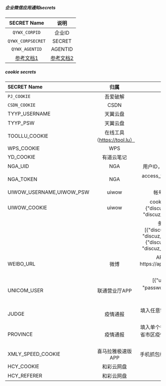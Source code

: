 ##### 企业微信应用通知secrets

|                  SECRET Name                   |                             说明                             |
| :--------------------------------------------: | :----------------------------------------------------------: |
|                 `QYWX_CORPID`                  |                            企业ID                            |
|               `QYWX_CORPSECRET`                |                            SECRET                            |
|                 `QYWX_AGENTID`                 |                           AGENTID                            |
| [参考文档1](http://note.youdao.com/s/HMiudGkb) | [参考文档2](http://note.youdao.com/noteshare?id=1a0c8aff284ad28cbd011b29b3ad0191) |



##### cookie secrets


| SECRET Name              |            归属             |                             说明                             |
| :----------------------- | :-------------------------: | :----------------------------------------------------------: |
| `PJ_COOKIE`              |          吾爱破解           |                            cookie                            |
| `CSDN_COOKIE`            |            CSDN             |                            cookie                            |
| TYYP_USERNAME             |          天翼云盘           |                        账号（手机号）                        |
| TYYP_PSW                 |          天翼云盘           |                       密码（不能有&）                        |
| TOOLLU_COOKIE            | 在线工具（https://tool.lu） |                            cookie                            |
| WPS_COOKIE               |             WPS             |                            cookie                            |
| YD_COOKIE                |         有道云笔记          |                            cookie                            |
| NGA_UID                  |             NGA             |                用户ID，在网页和APP都能获取到                 |
| NGA_TOKEN                |             NGA             |               access_token，需手机抓包APP获取                |
| UIWOW_USERNAME,UIWOW_PSW |            uiwow            |                    帐号、密码（不能有&）                     |
| UIWOW_COOKIE             |            uiwow            | cookie：单账号，字典形式 {"discuz_2132_auth": "xxxx",     "discuz_2132_saltkey": "xxxx"} |
|                          |                             | 多账号，列表套字典[{"discuz_2132_auth": "xxxx",     "discuz_2132_saltkey": "xxxx"},{"discuz_2132_auth": "xxxx",     "discuz_2132_saltkey": "xxxx"}] |
| WEIBO_URL                |            微博             | API，需手机抓包，以https://api.weibo.cn/2/users/show开头的一长串 |
| UNICOM_USER              |        联通营业厅APP        | [{"username": "手机号", "password": "服务密码","appId": "appid"}] </br>[APPID获取方式](https://github.com/srcrs/UnicomTask#2准备需要的参数) |
| JUDGE                    |          疫情通报           |            填入任意字符通报，不添加此secret不通报            |
| PROVINCE                 |          疫情通报           | 填入单个省市区名字通报全国和指定省市区疫情情况，否则只通报全国信息 |
| XMLY_SPEED_COOKIE        |      喜马拉雅极速版APP      |               手机抓包极速版cookie，多账号换行               |
| HCY_COOKIE               |         和彩云网盘          |                            cookie                            |
| HCY_REFERER              |         和彩云网盘          |                           referer                            |



